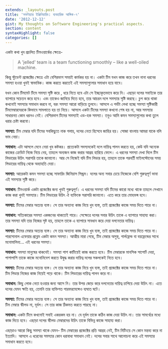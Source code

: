 ```yaml
---
extends: _layouts.post
title: 'সফটয়্যার ইঞ্জিনিয়ারিং: ব্যবহারিক আঙ্গিক-৭'
date: '2012-12-12'
gist: My thoughts on Software Engineering's practical aspects.
section: content
syntaxHighlight: false
categories: []
---
```


একটা কথা খুব প্রচলিত টিমওয়ার্কের ক্ষেত্রে-

> A 'jelled' team is a team functioning smoothly – like a well-oiled machine.

কিন্তু স্টুডেন্ট প্রজেক্টের ক্ষেত্রে এটা বেশিরভাগ সময়ই কার্যকর হয় না। একটা টিম যখন কাজ করে তখন নানা ধরনের সমস্যা হওয়া খুবই স্বাভাবিক। কাজ করতে করতেই এই সমস্যাগুলোর সমাধান হয়ে যাবে।

যখন কোন টিমমেট টিমে সমস্যা সৃষ্টি করে , ধরে নিতে হবে এটা সে ইচ্ছাকৃতভাবে করে নি। এছাড়া দলের সবাইকে তার ব্যাপারে সচেতন করে হবে। এবং তাকেও জানিয়ে দিতে হবে, তার আচরন দলে সমস্যার সৃষ্টি করছে। চুপ করে থাকা কখনোই সমস্যার সমাধান করবে না, বরং সমস্যা আরো বাড়িয়ে তুলবে। আসলে এ পর্বটা লেখা হচ্ছে সমস্যা সৃষ্টিকারী টিমমেম্বারদেরকে কিভাবে সামলাতে হয় তা নিয়ে। আসলে একটা টিমের সমস্যা কখনো শেষ হয় না, আর সমস্যার সাধারনত কোন ধরনও নেই। বেশিরভাগ টিমের সমস্যাই এড-হক সমস্যা। তবুও আমি কমন সমস্যাগুলোর কথা তুলে ধরার চেষ্টা করবো।

**সমস্যা:** টিম মেম্বার যদি টিমের সবকিছুতে নাক গলায়, দলের নেতা হিসেবে জাহির হয়। সোজা বাংলায় আমরা যাকে বলি ভাব নেয়া।

**সমাধান:** এটা আসলে মেনে নেয়া খুব কষ্টকর। প্রত্যেকটা সদস্যদকেই দলে দায়িত্ব পালন করতে হয়, কেউ যদি অন্যেক কাজের ক্রেডিট নিজে নিয়ে নেয়, তাহলে অন্যজন কাজ করার আগ্রহ হারিয়ে ফেলে। এ ধরনের সমস্যা দেখা দিলে টিম লিডারের উচিৎ সরাসরি তাকে জানানো। আর সে নিজেই যদি টিম লিডার হয়, তাহলে তাকে পরবর্তী মাইলস্টোনের সময় লিডারের দায়িত্ব থেকে অব্যাহতি দেয়া।

**সমস্যা:** আরেকটা কমন সমস্যা হচ্ছে সাফারিং জিনিয়াস সিন্ড্রম। দলের অন্য সবার চেয়ে নিজেকে বেশি গুরুত্বপূর্ণ ভাবা এই সমস্যার সৃষ্টি করে।

**সমাধান:** টিমওয়ার্ক একটা প্রজেক্টের জন্য খুবই গুরুত্বপূর্ণ। এ ধরনের সমস্যা যদি টিমের কারো মধ্যে থাকে তাহলে সেখানে কাজ করা খুবই সমস্যার। টিম লিডারের উচিৎ ঐ ব্যক্তিকে সরাসরি জানানো। এতে করে তার মোহভঙ্গ হবে।

**সমস্যা:** টিমের মেম্বার অত্যন্ত ব্যস্ত। সে তার অন্যান্য কাজ নিয়ে খুব ব্যস্ত, তাই প্রজেক্টের কাজে সময় দিতে পারে না।

**সমাধান:** সত্যিকারের সমস্যা একজনের থাকতেই পারে। সেক্ষেত্রে দলের সবার উচিৎ তাকে এ ব্যাপারে সাহায্য করা। তার সমস্যা যদি তার নিজের সৃষ্ট হয়, তাহলে তাকে এ ব্যাপারে সাবধান করে দেয়া দলনেতার দায়িত্ব।

**সমস্যা:** টিমের মেম্বার অত্যন্ত ব্যস্ত। সে তার অন্যান্য কাজ নিয়ে খুব ব্যস্ত, তাই প্রজেক্টের কাজে সময় দিতে পারে না। পারসোনাল এফেয়ার প্রব্লেম একটা কমন সমস্যা। আত্মীয় মারা গেছে, টিম মেম্বার অসুস্থ, গার্লফ্রেন্ড বা বয়ফ্রেন্ডের সাথে মনোমালিন্য... এই ধরনের সমস্যা।

**সমাধান:** সমস্যা মানুষের থাকবেই। সমস্যা পাশ কাটিয়েই কাজ করতে হবে। টিম মেম্বারকে মানসিক সাপোর্ট দেয়া, পাশাপাশি তাকে কাজে মনোনিবেশ করতে উদ্বুদ্ধ করার দায়িত্ব দলের সকলকেই নিতে হবে।

**সমস্যা:** টিমের মেম্বার অত্যন্ত ব্যস্ত। সে তার অন্যান্য কাজ নিয়ে খুব ব্যস্ত, তাই প্রজেক্টের কাজে সময় দিতে পারে না। টিম লিডার নিজের কাজ নিয়েই পড়ে থাকে। টিম লিডারের দায়িত্ব পালন করে না।

**সমাধান:** কিছু লোক নেতা হওয়ার জন্য আসে নি। তার উপর জোড় করে দলনেতার দায়িত্ব চাপিয়ে দেয়া উচিৎ না। এতে দলের যেমন ক্ষতি হয়, তেমনি তার ব্যক্তিগত পারফরমেন্সেও ব্যঘাত ঘটে।

**সমস্যা:** টিমের মেম্বার অত্যন্ত ব্যস্ত। সে তার অন্যান্য কাজ নিয়ে খুব ব্যস্ত, তাই প্রজেক্টের কাজে সময় দিতে পারে না। টিম মেম্বার স্কীলড না, দূর্বল। সে তার কাজ ঠিকমত করতে পারছে না।

**সমাধান:** একটা টিমে কখনোই সবাই একরকম হয় না। যে দূর্বল তাকে কঠিন কাজ দেয়া উচিৎ না। তার সামর্থ্যের মধ্যে কাজ দিতে হবে। এছাড়া দলের স্কীলড মেম্বারদের উচিৎ তাকে বিভিন্ন কাজে সাহায্য করা।

এছাড়াও আরো কিছু সমস্যা থাকে যেমন- টিম মেম্বারের প্রজেক্টের প্রতি আগ্রহ নেই, টিম মিটিংয়ে সে কোন মন্তব্য করে না ইত্যাদি। আসলে এ ধরেনের সমস্যার কোন ধরাবাধা সমাধান নেই। দলের সবার সাথে আলোচনা করে এই সমস্যার সমাধান করতে হবে।
